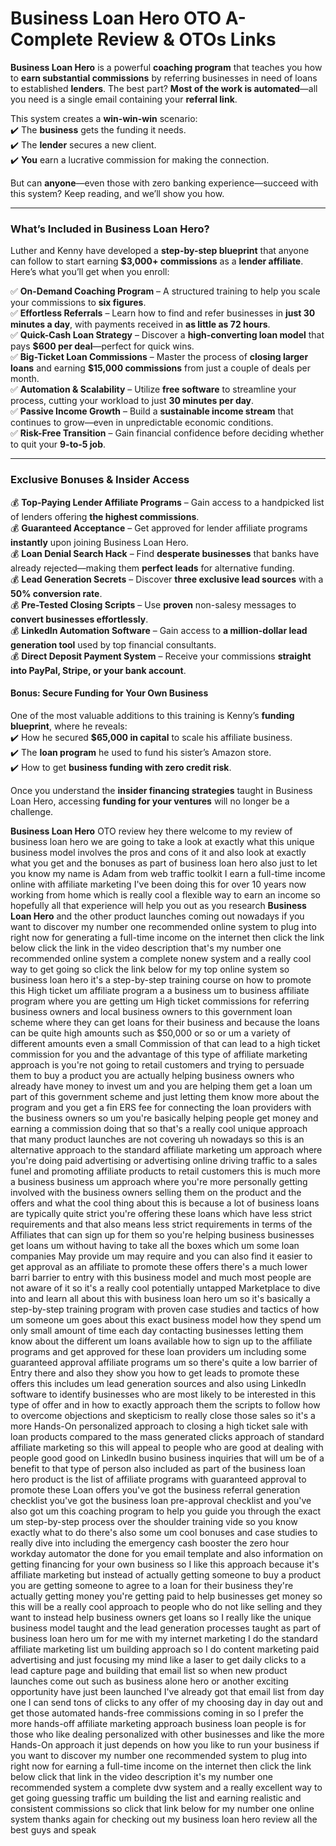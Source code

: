 # Business Loan Hero OTO A-Complete Review & OTOs Links
<p class="" data-start="678" data-end="978"><strong data-start="678" data-end="700">Business Loan Hero</strong> is a powerful <strong data-start="715" data-end="735">coaching program</strong> that teaches you how to <strong data-start="760" data-end="792">earn substantial commissions</strong> by referring businesses in need of loans to established <strong data-start="849" data-end="860">lenders</strong>. The best part? <strong data-start="877" data-end="910">Most of the work is automated</strong>—all you need is a single email containing your <strong data-start="958" data-end="975">referral link</strong>.</p>
<p class="" data-start="980" data-end="1188">This system creates a <strong data-start="1002" data-end="1017">win-win-win</strong> scenario:<br data-start="1027" data-end="1030" />
✔️ The <strong data-start="1037" data-end="1049">business</strong> gets the funding it needs.<br data-start="1076" data-end="1079" />
✔️ The <strong data-start="1086" data-end="1096">lender</strong> secures a new client.<br data-start="1118" data-end="1121" />
✔️ <strong data-start="1124" data-end="1131">You</strong> earn a lucrative commission for making the connection.</p>
<p class="" data-start="1190" data-end="1314">But can <strong data-start="1198" data-end="1208">anyone</strong>—even those with zero banking experience—succeed with this system? Keep reading, and we’ll show you how.</p>
<hr class="" data-start="1316" data-end="1319" />
<h3 class="" data-start="1321" data-end="1369"><strong data-start="1325" data-end="1367">What’s Included in Business Loan Hero?</strong></h3>
<p class="" data-start="1371" data-end="1564">Luther and Kenny have developed a <strong data-start="1405" data-end="1431">step-by-step blueprint</strong> that anyone can follow to start earning <strong data-start="1472" data-end="1495">$3,000+ commissions</strong> as a <strong data-start="1501" data-end="1521">lender affiliate</strong>. Here’s what you’ll get when you enroll:</p>
<p class="" data-start="1566" data-end="2510">✅ <strong data-start="1568" data-end="1598">On-Demand Coaching Program</strong> – A structured training to help you scale your commissions to <strong data-start="1661" data-end="1676">six figures</strong>.<br data-start="1677" data-end="1680" />
✅ <strong data-start="1682" data-end="1706">Effortless Referrals</strong> – Learn how to find and refer businesses in <strong data-start="1751" data-end="1776">just 30 minutes a day</strong>, with payments received in <strong data-start="1804" data-end="1829">as little as 72 hours</strong>.<br data-start="1830" data-end="1833" />
✅ <strong data-start="1835" data-end="1863">Quick-Cash Loan Strategy</strong> – Discover a <strong data-start="1877" data-end="1907">high-converting loan model</strong> that pays <strong data-start="1918" data-end="1935">$600 per deal</strong>—perfect for quick wins.<br data-start="1959" data-end="1962" />
✅ <strong data-start="1964" data-end="1995">Big-Ticket Loan Commissions</strong> – Master the process of <strong data-start="2020" data-end="2044">closing larger loans</strong> and earning <strong data-start="2057" data-end="2080">$15,000 commissions</strong> from just a couple of deals per month.<br data-start="2119" data-end="2122" />
✅ <strong data-start="2124" data-end="2152">Automation &amp; Scalability</strong> – Utilize <strong data-start="2163" data-end="2180">free software</strong> to streamline your process, cutting your workload to just <strong data-start="2239" data-end="2261">30 minutes per day</strong>.<br data-start="2262" data-end="2265" />
✅ <strong data-start="2267" data-end="2292">Passive Income Growth</strong> – Build a <strong data-start="2303" data-end="2332">sustainable income stream</strong> that continues to grow—even in unpredictable economic conditions.<br data-start="2398" data-end="2401" />
✅ <strong data-start="2403" data-end="2427">Risk-Free Transition</strong> – Gain financial confidence before deciding whether to quit your <strong data-start="2493" data-end="2507">9-to-5 job</strong>.</p>
<hr class="" data-start="2512" data-end="2515" />
<h3 class="" data-start="2517" data-end="2561"><strong data-start="2521" data-end="2559">Exclusive Bonuses &amp; Insider Access</strong></h3>
<p class="" data-start="2563" data-end="3444">💰 <strong data-start="2566" data-end="2606">Top-Paying Lender Affiliate Programs</strong> – Gain access to a handpicked list of lenders offering <strong data-start="2662" data-end="2689">the highest commissions</strong>.<br data-start="2690" data-end="2693" />
💰 <strong data-start="2696" data-end="2721">Guaranteed Acceptance</strong> – Get approved for lender affiliate programs <strong data-start="2767" data-end="2780">instantly</strong> upon joining Business Loan Hero.<br data-start="2813" data-end="2816" />
💰 <strong data-start="2819" data-end="2846">Loan Denial Search Hack</strong> – Find <strong data-start="2854" data-end="2878">desperate businesses</strong> that banks have already rejected—making them <strong data-start="2924" data-end="2941">perfect leads</strong> for alternative funding.<br data-start="2966" data-end="2969" />
💰 <strong data-start="2972" data-end="2999">Lead Generation Secrets</strong> – Discover <strong data-start="3011" data-end="3043">three exclusive lead sources</strong> with a <strong data-start="3051" data-end="3074">50% conversion rate</strong>.<br data-start="3075" data-end="3078" />
💰 <strong data-start="3081" data-end="3111">Pre-Tested Closing Scripts</strong> – Use <strong data-start="3118" data-end="3128">proven</strong> non-salesy messages to <strong data-start="3152" data-end="3187">convert businesses effortlessly</strong>.<br data-start="3188" data-end="3191" />
💰 <strong data-start="3194" data-end="3226">LinkedIn Automation Software</strong> – Gain access to <strong data-start="3244" data-end="3285">a million-dollar lead generation tool</strong> used by top financial consultants.<br data-start="3320" data-end="3323" />
💰 <strong data-start="3326" data-end="3359">Direct Deposit Payment System</strong> – Receive your commissions <strong data-start="3387" data-end="3441">straight into PayPal, Stripe, or your bank account</strong>.</p>
<h4 class="" data-start="3446" data-end="3500"><strong data-start="3451" data-end="3498">Bonus: Secure Funding for Your Own Business</strong></h4>
<p class="" data-start="3502" data-end="3812">One of the most valuable additions to this training is Kenny’s <strong data-start="3565" data-end="3586">funding blueprint</strong>, where he reveals:<br data-start="3605" data-end="3608" />
✔️ How he secured <strong data-start="3626" data-end="3648">$65,000 in capital</strong> to scale his affiliate business.<br data-start="3681" data-end="3684" />
✔️ The <strong data-start="3691" data-end="3707">loan program</strong> he used to fund his sister’s Amazon store.<br data-start="3750" data-end="3753" />
✔️ How to get <strong data-start="3767" data-end="3809">business funding with zero credit risk</strong>.</p>
<p class="" data-start="3814" data-end="3973">Once you understand the <strong data-start="3838" data-end="3870">insider financing strategies</strong> taught in Business Loan Hero, accessing <strong data-start="3911" data-end="3940">funding for your ventures</strong> will no longer be a challenge.</p>
<p data-start="3814" data-end="3973"><strong data-start="678" data-end="700">Business Loan Hero</strong> OTO review hey there welcome to my review of business loan hero we are going to take a look at exactly what this unique business model involves the pros and cons of it and also look at exactly what you get and the bonuses as part of business loan hero also just to let you know my name is Adam from web traffic toolkit I earn a full-time income online with affiliate marketing I've been doing this for over 10 years now working from home which is really cool a flexible way to earn an income so hopefully all that experience will help you out as you research <strong data-start="678" data-end="700">Business Loan Hero</strong> and the other product launches coming out nowadays if you want to discover my number one recommended online system to plug into right now for generating a full-time income on the internet then click the link below click the link in the video description that's my number one recommended online system a complete nonew system and a really cool way to get going so click the link below for my top online system so business loan hero it's a step-by-step training course on how to promote this High ticket um affiliate program a a business um to business affiliate program where you are getting um High ticket commissions for referring business owners and local business owners to this government loan scheme where they can get loans for their business and because the loans can be quite high amounts such as $50,000 or so or um a variety of different amounts even a small Commission of that can lead to a high ticket commission for you and the advantage of this type of affiliate marketing approach is you're not going to retail customers and trying to persuade them to buy a product you are actually helping business owners who already have money to invest um and you are helping them get a loan um part of this government scheme and just letting them know more about the program and you get a fin ERS fee for connecting the loan providers with the business owners so um you're basically helping people get money and earning a commission doing that so that's a really cool unique approach that many product launches are not covering uh nowadays so this is an alternative approach to the standard affiliate marketing um approach where you're doing paid advertising or advertising online driving traffic to a sales funel and promoting affiliate products to retail customers this is much more a business business um approach where you're more personally getting involved with the business owners selling them on the product and the offers and what the cool thing about this is because a lot of business loans are typically quite strict you're offering these loans which have less strict requirements and that also means less strict requirements in terms of the Affiliates that can sign up for them so you're helping business businesses get loans um without having to take all the boxes which um some loan companies May provide um may require and you can also find it easier to get approval as an affiliate to promote these offers there's a much lower barri barrier to entry with this business model and much most people are not aware of it so it's a really cool potentially untapped Marketplace to dive into and learn all about this with business loan hero um so it's basically a step-by-step training program with proven case studies and tactics of how um someone um goes about this exact business model how they spend um only small amount of time each day contacting businesses letting them know about the different um loans available how to sign up to the affiliate programs and get approved for these loan providers um including some guaranteed approval affiliate programs um so there's quite a low barrier of Entry there and also they show you how to get leads to promote these offers this includes um lead generation sources and also using LinkedIn software to identify businesses who are most likely to be interested in this type of offer and in how to exactly approach them the scripts to follow how to overcome objections and skepticism to really close those sales so it's a more Hands-On personalized approach to closing a high ticket sale with loan products compared to the mass generated clicks approach of standard affiliate marketing so this will appeal to people who are good at dealing with people good good on LinkedIn busino business inquiries that will um be of a benefit to that type of person also included as part of the business loan hero product is the list of affiliate programs with guaranteed approval to promote these Loan offers you've got the business referral generation checklist you've got the business loan pre-approval checklist and you've also got um this coaching program to help you guide you through the exact um step-by-step process over the shoulder training vide so you know exactly what to do there's also some um cool bonuses and case studies to really dive into including the emergency cash booster the zero hour workday automator the done for you email template and also information on getting financing for your own business so I like this approach because it's affiliate marketing but instead of actually getting someone to buy a product you are getting someone to agree to a loan for their business they're actually getting money you're getting paid to help businesses get money so this will be a really cool approach to people who do not like selling and they want to instead help business owners get loans so I really like the unique business model taught and the lead generation processes taught as part of business loan hero um for me with my internet marketing I do the standard affiliate marketing list um building approach so I do content marketing paid advertising and just focusing my mind like a laser to get daily clicks to a lead capture page and building that email list so when new product launches come out such as business alone hero or another exciting opportunity have just been launched I've already got that email list from day one I can send tons of clicks to any offer of my choosing day in day out and get those automated hands-free commissions coming in so I prefer the more hands-off affiliate marketing approach business loan people is for those who like dealing personalized with other businesses and like the more Hands-On approach it just depends on how you like to run your business if you want to discover my number one recommended system to plug into right now for earning a full-time income on the internet then click the link below click that link in the video description it's my number one recommended system a complete dvw system and a really excellent way to get going guessing traffic um building the list and earning realistic and consistent commissions so click that link below for my number one online system thanks again for checking out my business loan hero review all the best guys and speak</p>
